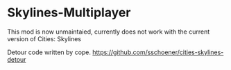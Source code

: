 # Skylines-Multiplayer

This mod is now unmaintaied, currently does not work with the current version of Cities: Skylines


Detour code written by cope. https://github.com/sschoener/cities-skylines-detour
